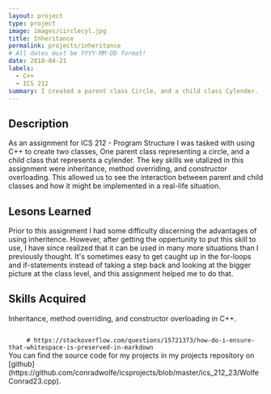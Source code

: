 ```yaml
---
layout: project
type: project
image: images/circlecyl.jpg
title: Inheritance
permalink: projects/inheritance
# All dates must be YYYY-MM-DD format!
date: 2018-04-21
labels:
  - C++
  - ICS 212
summary: I created a parent class Circle, and a child class Cylender.
---
```

## Description

As an assignment for ICS 212 - Program Structure I was tasked with using C++ to create two classes, One parent class representing a circle, and a child class that represents a cylender. The key skills we utalized in this assignment were inheritance, method overriding, and constructor overloading. This allowed us to see the interaction between parent and child classes and how it might be implemented in a real-life situation.

## Lesons Learned

Prior to this assignment I had some difficulty discerning the advantages of using inheritence. However, after getting the oppertunity to put this skill to use, I have since realized that it can be used in many more situations than I previously thought. It's sometimes easy to get caught up in the for-loops and if-statements instead of taking a step back and looking at the bigger picture at the class level, and this assignment helped me to do that.

## Skills Acquired

Inheritance, method overriding, and constructor overloading in C++.

<code>
  &nbsp;  # https://stackoverflow.com/questions/15721373/how-do-i-ensure-that-whitespace-is-preserved-in-markdown
</code>
You can find the source code for my projects in my projects repository on [github](https://github.com/conradwolfe/icsprojects/blob/master/ics_212_23/WolfeConrad23.cpp).
